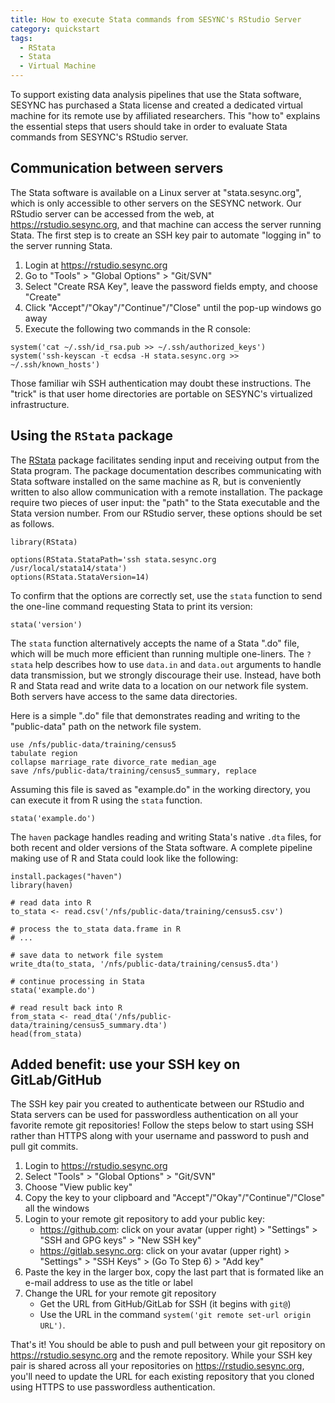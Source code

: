```yaml
---
title: How to execute Stata commands from SESYNC's RStudio Server
category: quickstart
tags:
  - RStata
  - Stata
  - Virtual Machine
---
```



To support existing data analysis pipelines that use the Stata software,
SESYNC has purchased a Stata license and created a dedicated virtual
machine for its remote use by affiliated researchers. This "how to"
explains the essential steps that users should take in order to evaluate
Stata commands from SESYNC's RStudio server.

Communication between servers
-----------------------------

The Stata software is available on a Linux server at "stata.sesync.org",
which is only accessible to other servers on the SESYNC network. Our
RStudio server can be accessed from the web, at
<https://rstudio.sesync.org>, and that machine can access the server
running Stata. The first step is to create an SSH key pair to automate
"logging in" to the server running Stata.

1.  Login at <https://rstudio.sesync.org>
2.  Go to "Tools" &gt; "Global Options" &gt; "Git/SVN"
3.  Select "Create RSA Key", leave the password fields empty, and choose
    "Create"
4.  Click "Accept"/"Okay"/"Continue"/"Close" until the pop-up windows go
    away
5.  Execute the following two commands in the R console:

<!-- -->

    system('cat ~/.ssh/id_rsa.pub >> ~/.ssh/authorized_keys')
    system('ssh-keyscan -t ecdsa -H stata.sesync.org >> ~/.ssh/known_hosts')

Those familiar wih SSH authentication may doubt these instructions. The
"trick" is that user home directories are portable on SESYNC's
virtualized infrastructure.

Using the `RStata` package
--------------------------

The [RStata](https://cran.r-project.org/package=RStata) package
facilitates sending input and receiving output from the Stata program.
The package documentation describes communicating with Stata software
installed on the same machine as R, but is conveniently written to also
allow communication with a remote installation. The package require two
pieces of user input: the "path" to the Stata executable and the Stata
version number. From our RStudio server, these options should be set as
follows.

    library(RStata)

    options(RStata.StataPath='ssh stata.sesync.org /usr/local/stata14/stata')
    options(RStata.StataVersion=14)

To confirm that the options are correctly set, use the `stata` function
to send the one-line command requesting Stata to print its version:

    stata('version')

The `stata` function alternatively accepts the name of a Stata ".do"
file, which will be much more efficient than running multiple
one-liners. The `?stata` help describes how to use `data.in` and
`data.out` arguments to handle data transmission, but we strongly
discourage their use. Instead, have both R and Stata read and write data
to a location on our network file system. Both servers have access to
the same data directories.

Here is a simple ".do" file that demonstrates reading and writing to the
"public-data" path on the network file system.

    use /nfs/public-data/training/census5
    tabulate region
    collapse marriage_rate divorce_rate median_age
    save /nfs/public-data/training/census5_summary, replace

Assuming this file is saved as "example.do" in the working directory,
you can execute it from R using the `stata` function.

    stata('example.do')

The `haven` package handles reading and writing Stata's native `.dta`
files, for both recent and older versions of the Stata software. A
complete pipeline making use of R and Stata could look like the
following:

    install.packages("haven")
    library(haven)

    # read data into R
    to_stata <- read.csv('/nfs/public-data/training/census5.csv')

    # process the to_stata data.frame in R
    # ...

    # save data to network file system
    write_dta(to_stata, '/nfs/public-data/training/census5.dta')

    # continue processing in Stata
    stata('example.do')

    # read result back into R
    from_stata <- read_dta('/nfs/public-data/training/census5_summary.dta')
    head(from_stata)

Added benefit: use your SSH key on GitLab/GitHub
------------------------------------------------

The SSH key pair you created to authenticate between our RStudio and
Stata servers can be used for passwordless authentication on all your
favorite remote git repositories! Follow the steps below to start using
SSH rather than HTTPS along with your username and password to push and
pull git commits.

1.  Login to <https://rstudio.sesync.org>
2.  Select "Tools" &gt; "Global Options" &gt; "Git/SVN"
3.  Choose "View public key"
4.  Copy the key to your clipboard and
    "Accept"/"Okay"/"Continue"/"Close" all the windows
5.  Login to your remote git repository to add your public key:
    -   <https://github.com>: click on your avatar (upper right) &gt;
        "Settings" &gt; "SSH and GPG keys" &gt; "New SSH key"
    -   <https://gitlab.sesync.org>: click on your avatar (upper
        right) &gt; "Settings" &gt; "SSH Keys" &gt; (Go To Step 6) &gt;
        "Add key"
6.  Paste the key in the larger box, copy the last part that is formated
    like an e-mail address to use as the title or label
7.  Change the URL for your remote git repository
    -   Get the URL from GitHub/GitLab for SSH (it begins with `git@`)
    -   Use the URL in the command
        `system('git remote set-url origin URL')`.

That's it! You should be able to push and pull between your git
repository on <https://rstudio.sesync.org> and the remote repository.
While your SSH key pair is shared across all your repositories on
<https://rstudio.sesync.org>, you'll need to update the URL for each
existing repository that you cloned using HTTPS to use passwordless
authentication.
